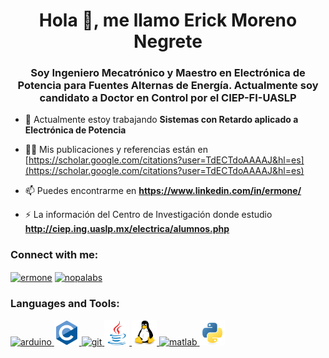 <h1 align="center">Hola 👋, me llamo Erick Moreno Negrete</h1>
<h3 align="center">Soy Ingeniero Mecatrónico y Maestro en Electrónica de Potencia para Fuentes Alternas de Energía. Actualmente soy candidato a Doctor en Control por el CIEP-FI-UASLP</h3>

- 🔭 Actualmente estoy trabajando **Sistemas con Retardo aplicado a Electrónica de Potencia**

- 👨‍💻 Mis publicaciones y referencias están en [https://scholar.google.com/citations?user=TdECTdoAAAAJ&hl=es](https://scholar.google.com/citations?user=TdECTdoAAAAJ&hl=es)

- 📫 Puedes encontrarme en **https://www.linkedin.com/in/ermone/**

- ⚡ La información del Centro de Investigación donde estudio **http://ciep.ing.uaslp.mx/electrica/alumnos.php**

<h3 align="left">Connect with me:</h3>
<p align="left">
<a href="https://linkedin.com/in/ermone" target="blank"><img align="center" src="https://raw.githubusercontent.com/rahuldkjain/github-profile-readme-generator/master/src/images/icons/Social/linked-in-alt.svg" alt="ermone" height="30" width="40" /></a>
<a href="https://www.youtube.com/channel/UC-8LgFIjr-RshRNyQR3OnbQ" target="blank"><img align="center" src="https://raw.githubusercontent.com/rahuldkjain/github-profile-readme-generator/master/src/images/icons/Social/youtube.svg" alt="nopalabs" height="30" width="40" /></a>
</p>

<h3 align="left">Languages and Tools:</h3>
<p align="left"> <a href="https://www.arduino.cc/" target="_blank" rel="noreferrer"> <img src="https://cdn.worldvectorlogo.com/logos/arduino-1.svg" alt="arduino" width="40" height="40"/> </a> <a href="https://www.cprogramming.com/" target="_blank" rel="noreferrer"> <img src="https://raw.githubusercontent.com/devicons/devicon/master/icons/c/c-original.svg" alt="c" width="40" height="40"/> </a> <a href="https://git-scm.com/" target="_blank" rel="noreferrer"> <img src="https://www.vectorlogo.zone/logos/git-scm/git-scm-icon.svg" alt="git" width="40" height="40"/> </a> <a href="https://www.java.com" target="_blank" rel="noreferrer"> <img src="https://raw.githubusercontent.com/devicons/devicon/master/icons/java/java-original.svg" alt="java" width="40" height="40"/> </a> <a href="https://www.linux.org/" target="_blank" rel="noreferrer"> <img src="https://raw.githubusercontent.com/devicons/devicon/master/icons/linux/linux-original.svg" alt="linux" width="40" height="40"/> </a> <a href="https://www.mathworks.com/" target="_blank" rel="noreferrer"> <img src="https://upload.wikimedia.org/wikipedia/commons/2/21/Matlab_Logo.png" alt="matlab" width="40" height="40"/> </a> <a href="https://www.python.org" target="_blank" rel="noreferrer"> <img src="https://raw.githubusercontent.com/devicons/devicon/master/icons/python/python-original.svg" alt="python" width="40" height="40"/> </a> </p>
